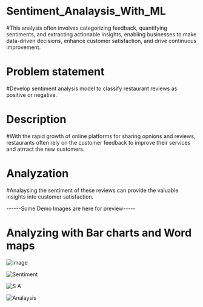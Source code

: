 # Sentiment_Analaysis_With_ML

#This analysis often involves categorizing feedback, quantifying sentiments, and extracting actionable insights, enabling businesses to make data-driven decisions, enhance customer satisfaction, and drive continuous improvement.

# Problem statement

#Develop sentiment analysis model to classify restaurant reviews as positive or negative.

# Description

#With the rapid growth of online platforms for sharing opnions and reviews, restaurants often rely on the customer feedback to improve their services and atrract the new customers.

# Analyzation

#Analaysing the sentiment of these reviews can provide the valuable insights into customer satisfaction.

------Some Demo Images are here for preview-----

# Analyzing with Bar charts and Word maps

![image](https://github.com/psankarmidhil/Sentiment_Analaysis_With_ML/assets/111223199/9e0be9c0-6895-4f44-bbc7-200d7cd403a9)

![Sentiment](https://github.com/psankarmidhil/Sentiment_Analaysis_With_ML/assets/111223199/1f6ac82d-dc06-45f4-87bc-37f06670d9bf)

![S A](https://github.com/psankarmidhil/Sentiment_Analaysis_With_ML/assets/111223199/c4d23201-0d01-4419-8474-e723b23e89d5)

![Analaysis](https://github.com/psankarmidhil/Sentiment_Analaysis_With_ML/assets/111223199/bfb6213c-8e30-410f-9687-096198768e59)





